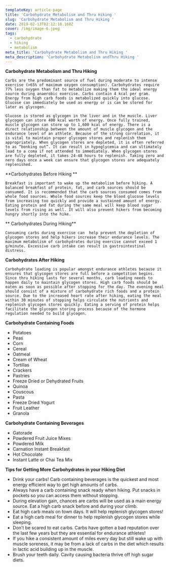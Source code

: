 ```yaml
---
templateKey: article-page
title: 'Carbohydrate Metabolism and Thru Hiking '
slug: 'Carbohydrate Metabolism and Thru Hiking '
date: 2019-02-13T02:12:18.168Z
cover: /img/image-6.jpeg
tags:
  - carbohydrate
  - hiking
  - metabolism
meta_title: 'Carbohydrate Metabolism and Thru Hiking '
meta_description: 'Carbohydrate Metabolism andThru Hiking '
---
```

**Carbohydrate Metabolism and Thru Hiking**

	Carbs are the predominant source of fuel during moderate to intense exercise (>65% of maximum oxygen consumption). Carbohydrates require 77% less oxygen than fat to metabolize making them the ideal energy source during anaerobic exercise. Carbs contain 4 kcal per gram. Energy from high carb foods is metabolized quickly into glucose. Glucose can immediately be used as energy or is can be stored for later as glycogen. 

	Glucose is stored as glycogen in the liver and in the muscle. Liver glycogen can store 400 kcal worth of energy. Once fully trained, muscle glycogen can store up to 1,600 kcal of energy. There is a direct relationship between the amount of muscle glycogen and the endurance level of an athlete. Because of the strong correlation, it is vital to maintain proper glycogen stores and replenish them appropriately. When glycogen stores are depleted, it is often referred to as “bonking out”. It can result in hypoglycemia and can ultimately lead to a coma if not attended to immediately. When glycogen stores are fully depleted, it takes 24-48 hours to replenish. Taking zero and nero days once a week can ensure that glycogen stores are adequately replenished. 

**Carbohydrates Before Hiking **

	Breakfast is important to wake up the metabolism before hiking. A balanced breakfast of protein, fat, and carb sources should be consumed. It is recommended that the carb sources consumed comes from whole food sources. Whole food sources keep the blood glucose levels from increasing too quickly and provide a sustained amount of energy. Eating protein and fat during the same meal will keep blood sugar levels from rising as well. It will also prevent hikers from becoming hungry shortly into the hike. 

** Carbohydrates During Hiking**

	Consuming carbs during exercise can  help prevent the depletion of glycogen stores and help hikers increase their endurance levels. The maximum metabolism of carbohydrates during exercise cannot exceed 1 g/minute. Excessive carb intake can result in gastrointestinal distress. 

**Carbohydrates After Hiking**

	Carbohydrate loading is popular amongst endurance athletes because it ensures that glycogen stores are full before a competition begins. Since thru hiking lasts for several months, carb loading needs to happen daily to maintain glycogen stores. High carb foods should be eaten as soon as possible after stopping for the day. The evening meal should consist of a mixture of carbohydrate rich foods and a protein source. Due to the increased heart rate after hiking, eating the meal within 30 minutes of stopping helps circulate the nutrients and replenish glycogen stores quickly. Eating a serving of protein helps facilitate the glycogen storing process because of the hormone regulation needed to build glycogen. 

**Carbohydrate Containing Foods**

* Potatoes
* Peas
* Corn
* Cereal
* Oatmeal
* Cream of Wheat
* Tortillas
* Crackers
* Pastries
* Freeze Dried or Dehydrated Fruits
* Quinoa
* Couscous
* Pasta
* Freeze Dried Yogurt
* Fruit Leather
* Granola

**Carbohydrate Containing Beverages**

* Gatorade
* Powdered Fruit Juice Mixes
* Powdered Milk
* Carnation Instant Breakfast
* Hot Chocolate
* Instant Latte or Chai Tea Mix

**Tips for Getting More Carbohydrates in your Hiking Diet**

* Drink your carbs! Carb containing beverages is the quickest and most energy efficient way to get high amounts of carbs. 
* Always have a carb containing snack ready when hiking. Put snacks in pockets so you can access them without stopping. 
* During elevation gain, chances are carbs will be used as a main energy source. Eat a high carb snack before and during your climb. 
* Eat high carb meals on town days. It will help replenish glycogen stores!
* Eat a high carb meal for dinner to help replenish glycogen stores while sleeping.
* Don’t be scared to eat carbs. Carbs have gotten a bad reputation over the last few years but they are essential for endurance athletes!
* If you hike a consistent amount of miles every day but still wake up with muscle soreness, it may be from a lack of carbs in the diet which results in lactic acid building up in the muscle. 
* Brush your teeth daily. Cavity causing bacteria thrive off high sugar diets.
